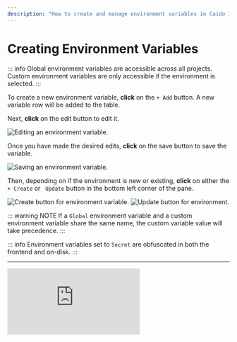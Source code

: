 ```yaml
---
description: "How to create and manage environment variables in Caido including global and custom environments with secret variable support."
---
```


# Creating Environment Variables

::: info
Global environment variables are accessible across all projects. Custom environment variables are only accessible if the environment is selected.
:::

To create a new environment variable, **click** on the `+ Add` button. A new variable row will be added to the table.

Next, **click** on the edit button <code><Icon icon="fas fa-pen-to-square" /></code> to edit it.

<img alt="Editing an environment variable." src="/_images/edit_global_env_variable.png" center/>

Once you have made the desired edits, **click** on the save button <code><Icon icon="fas fa-save" /></code> to save the variable.

<img alt="Saving an environment variable." src="/_images/save_global_env_variable.png" center/>

Then, depending on if the environment is new or existing, **click** on either the `+ Create` or <code><Icon icon="fas fa-save" /> Update</code> button in the bottom left corner of the pane.

<img alt="Create button for environment variable." src="/_images/create_button.png" center/>

<img alt="Update button for environment." src="/_images/update_button.png" center/>

::: warning NOTE
If a `Global` environment variable and a custom environment variable share the same name, the custom variable value will take precedence.
:::

::: info
Environment variables set to `Secret` are obfuscated in both the frontend and on-disk.
:::

---

<div class="video small">
  <iframe src="https://www.youtube.com/embed/QbW4K0nhykg?si=7eXllbShqhGd2Gzs" title="YouTube video player." frameborder="0"></iframe>
</div>
